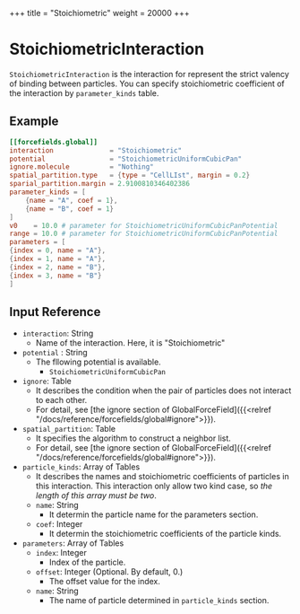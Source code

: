 +++
title = "Stoichiometric"
weight = 20000
+++

# StoichiometricInteraction

`StoichiometricInteraction` is the interaction for represent the strict valency of binding between particles. You can specify stoichiometric coefficient  of the interaction by `parameter_kinds` table.


## Example

```toml
[[forcefields.global]]
interaction              = "Stoichiometric"
potential                = "StoichiometricUniformCubicPan"
ignore.molecule          = "Nothing"
spatial_partition.type   = {type = "CellLIst", margin = 0.2}
sparial_partition.margin = 2.9100810346402386
parameter_kinds = [
    {name = "A", coef = 1},
    {name = "B", coef = 1}
]
v0    = 10.0 # parameter for StoichiometricUniformCubicPanPotential
range = 10.0 # parameter for StoichiometricUniformCubicPanPotential
parameters = [
{index = 0, name = "A"},
{index = 1, name = "A"},
{index = 2, name = "B"},
{index = 3, name = "B"}
]
```

## Input Reference

- `interaction`: String
  - Name of the interaction. Here, it is "Stoichiometric"
- `potential` : String
  - The fllowing potential is available.
    - `StoichiometricUniformCubicPan`
- `ignore`: Table
  - It describes the condition when the pair of particles does not interact to each other.
  - For detail, see [the ignore section of GlobalForceField]({{<relref "/docs/reference/forcefields/global#ignore">}}).
- `spatial_partition`: Table
  - It specifies the algorithm to construct a neighbor list.
  - For detail, see [the ignore section of GlobalForceField]({{<relref "/docs/reference/forcefields/global#ignore">}}).
- `particle_kinds`: Array of Tables
  - It describes the names and stoichiometric coefficients of particles in this interaction. This interaction only allow two kind case, so *the length of this array must be two*.
  - `name`: String
    - It determin the particle name for the parameters section.
  - `coef`: Integer
    - It determin the stoichiometric coefficients of the particle kinds.
- `parameters`: Array of Tables
  - `index`: Integer
    - Index of the particle.
  - `offset`: Integer (Optional. By default, 0.)
    - The offset value for the index.
  - `name`: String
    - The name of particle determined in `particle_kinds` section.
